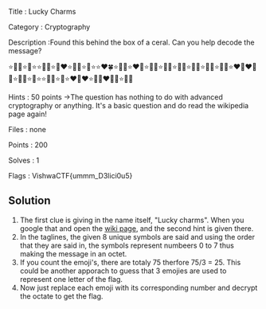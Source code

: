 Title : Lucky Charms

Category : Cryptography

Description :Found this behind the box of a ceral. Can you help decode the message?

⭐🧲🌈⭐🦄⭐⭐🌈🍀⭐🦄❤️⭐🌈🎈⭐🌚⭐⭐❤️🍀⭐🧲🌚⭐❤️🌈⭐🎈🍀⭐🌈🦄⭐🌈🌈⭐🌈🌈⭐🌈🌈⭐🍀🎈⭐❤️🌚❤️🌈🍀⭐🦄🌚⭐🦄⭐⭐🌚🍀⭐🦄⭐❤️🌈❤️⭐🌈🦄❤️🌈🦄⭐🎈🦄

Hints : 50 points ->The question has nothing to do with advanced cryptography or anything. It's a basic question and do read the wikipedia page again!

Files : none

Points : 200

Solves : 1

Flags : VishwaCTF{ummm_D3lici0u5}

## Solution 

1. The first clue is giving in the name itself, "Lucky charms". When you google that and open the [wiki page](https://en.wikipedia.org/wiki/Lucky_Charms), and the second hint is given there.
2. In the taglines, the given 8 unique symbols are said and using the order that they are said in, the symbols represent numbeers 0 to 7 thus making the message in an octet.
3. If you count the emoji's, there are totaly 75 therfore 75/3 = 25. This could be another apporach to guess that 3 emojies are used to represent one letter of the flag.
4. Now just replace each emoji with its corresponding number and decrypt the octate to get the flag.
